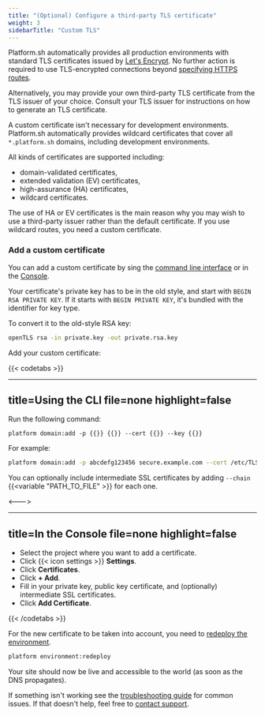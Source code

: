 ```yaml
---
title: "(Optional) Configure a third-party TLS certificate"
weight: 3
sidebarTitle: "Custom TLS"
---
```


Platform.sh automatically provides all production environments with standard TLS certificates issued by [Let's Encrypt](https://letsencrypt.org/).
No further action is required to use TLS-encrypted connections beyond [specifying HTTPS routes](../../define-routes/https.md).

Alternatively, you may provide your own third-party TLS certificate from the TLS issuer of your choice.
Consult your TLS issuer for instructions on how to generate an TLS certificate.

A custom certificate isn't necessary for development environments.
Platform.sh automatically provides wildcard certificates that cover all `*.platform.sh` domains, including development environments.

All kinds of certificates are supported including:

* domain-validated certificates,
* extended validation (EV) certificates,
* high-assurance (HA) certificates,
* wildcard certificates.

The use of HA or EV certificates is the main reason why you may wish to use a third-party issuer rather than the default certificate.
If you use wildcard routes, you need a custom certificate.

### Add a custom certificate

You can add a custom certificate by sing the [command line interface](../../administration/cli/_index.md) or in the [Console](/administration/web/_index.md).

Your certificate's private key has to be in the old style, and start with `BEGIN RSA PRIVATE KEY`.
If it starts with `BEGIN PRIVATE KEY`, it's bundled with the identifier for key type.

To convert it to the old-style RSA key:

```bash
openTLS rsa -in private.key -out private.rsa.key
```

Add your custom certificate:

{{< codetabs >}}

---
title=Using the CLI
file=none
highlight=false
---

Run the following command:

<!-- This is in HTML to get the variable shortcode to work properly -->
<div class="highlight">
  <pre class="chroma"><code class="language-bash" data-lang="bash">platform domain:add -p {{<variable "PROJECT_ID" >}} {{<variable "DOMAIN" >}} --cert {{<variable "PATH_TO_CERTIFICATE_FILE" >}} --key {{<variable "PATH_TO_PRIVATE_KEY_FILE" >}}
</code></pre></div>

For example:

```bash
platform domain:add -p abcdefg123456 secure.example.com --cert /etc/TLS/private/secure-example-com.crt --key /etc/TLS/private/secure-example-com.key
```

You can optionally include intermediate SSL certificates by adding `--chain` {{<variable "PATH_TO_FILE" >}} for each one.

<--->

---
title=In the Console
file=none
highlight=false
---

* Select the project where you want to add a certificate.
* Click {{< icon settings >}} **Settings**.
* Click **Certificates**.
* Click **+ Add**.
* Fill in your private key, public key certificate, and (optionally) intermediate SSL certificates.
* Click **Add Certificate**.

{{< /codetabs >}}

For the new certificate to be taken into account, you need to [redeploy the environment](../../development/troubleshoot.md#force-a-redeploy).

```bash
platform environment:redeploy
```

Your site should now be live and accessible to the world (as soon as the DNS propagates).

If something isn't working see the [troubleshooting guide](/domains/troubleshoot.md) for common issues.
If that doesn't help, feel free to [contact support](../../overview/get-support.md).
